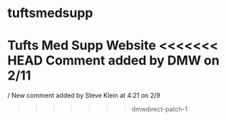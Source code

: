 # tuftsmedsupp
Tufts Med Supp Website
<<<<<<< HEAD
Comment added by DMW on 2/11
=======
/ New comment added by Steve Klein at 4:21 on 2/9
>>>>>>> dmwdirect-patch-1
